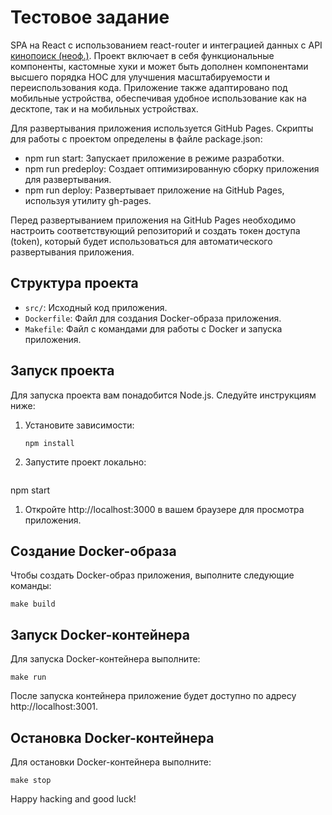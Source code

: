 # Тестовое задание 

SPA на React с использованием react-router и интеграцией данных с API [кинопоиск (неоф.)](https://kinopoiskapiunofficial.tech/). Проект включает в себя функциональные компоненты, кастомные хуки и может быть дополнен компонентами высшего порядка HOC для улучшения масштабируемости и переиспользования кода. Приложение также адаптировано под мобильные устройства, обеспечивая удобное использование как на десктопе, так и на мобильных устройствах.

Для развертывания приложения используется GitHub Pages. Скрипты для работы с проектом определены в файле package.json:

* npm run start: Запускает приложение в режиме разработки.
* npm run predeploy: Создает оптимизированную сборку приложения для развертывания.
* npm run deploy: Развертывает приложение на GitHub Pages, используя утилиту gh-pages.

Перед развертыванием приложения на GitHub Pages необходимо настроить соответствующий репозиторий и создать токен доступа (token), который будет использоваться для автоматического развертывания приложения.

## Структура проекта

- `src/`: Исходный код приложения.
- `Dockerfile`: Файл для создания Docker-образа приложения.
- `Makefile`: Файл с командами для работы с Docker и запуска приложения.

## Запуск проекта

Для запуска проекта вам понадобится Node.js. Следуйте инструкциям ниже:
1. Установите зависимости:

   ```
   npm install
1. Запустите проект локально:

    ```
npm start
1. Откройте http://localhost:3000 в вашем браузере для просмотра приложения.

## Создание Docker-образа
Чтобы создать Docker-образ приложения, выполните следующие команды:

```
make build
```

## Запуск Docker-контейнера
Для запуска Docker-контейнера выполните:

```
make run
```
После запуска контейнера приложение будет доступно по адресу http://localhost:3001.

## Остановка Docker-контейнера
Для остановки Docker-контейнера выполните:

```
make stop
```
Happy hacking and good luck!